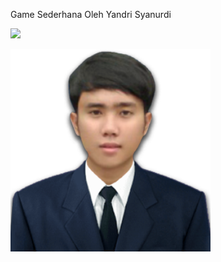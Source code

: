Game Sederhana Oleh Yandri Syanurdi


![](https://spada.pnp.ac.id/pluginfile.php/8838/user/icon/moove/f1?rev=6881)

![](https://raw.githubusercontent.com/yandri-syanurdi/simple-game/master/img/mole.png)


